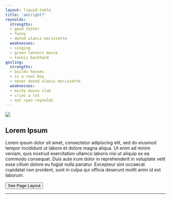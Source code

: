 ```yaml
---
layout: liquid-table
title: 'amiright?'
reynolds:
  strengths:
  - good father
  - funny
  - dated alanis morissette
  weaknesses: 
  - singing
  - green lantern movie
  - tennis backhand 
gosling:
  strengths: 
  - builds houses
  - is a real boy
  - never dated alanis morissette
  weaknesses: 
  - micky mouse club
  - cries a lot
  - not ryan reynolds
---
```


![]({{site.url}}/assets/img/ryan-v-ryan.jpg)


## Lorem Ipsum

Lorem ipsum dolor sit amet, consectetur adipiscing elit, sed do eiusmod tempor incididunt ut labore et dolore magna aliqua. Ut enim ad minim veniam, quis nostrud exercitation ullamco laboris nisi ut aliquip ex ea commodo consequat. Duis aute irure dolor in reprehenderit in voluptate velit esse cillum dolore eu fugiat nulla pariatur. Excepteur sint occaecat cupidatat non proident, sunt in culpa qui officia deserunt mollit anim id est laborum.

<a href="https://github.com/DS4PS/barebones-jekyll/blob/master/_layouts/liquid-table.html" target = "_blank"> 
          <button onclick="href=''"> See Page Layout <i class="fa fa-github 2x" id="github_icon"></i> </button>
</a>

<hr>
